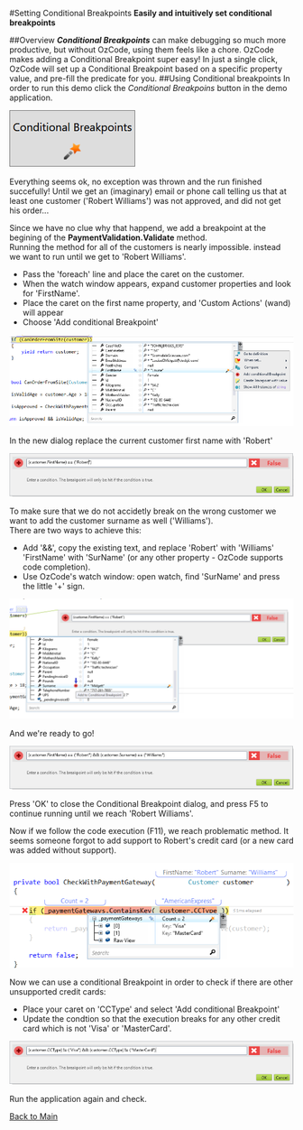 ﻿#Setting Conditional Breakpoints
**Easily and intuitively set conditional breakpoints**

##Overview
***Conditional Breakpoints*** can make debugging so much more productive, but without OzCode, using them feels like a chore. OzCode makes adding a Conditional Breakpoint super easy! In just a single click, OzCode will set up a Conditional Breakpoint based on a specific property value, and pre-fill the predicate for you.
##Using Conditional breakpoints
In order to run this demo click the _Conditional Breakpoins_ button in the demo application.  

![Conditional breakpoints button](Resources/ConditionalBreakpointsButton.PNG)

Everything seems ok, no exception was thrown and the run finished succefully!
Until we get an (imaginary) email or phone call telling us that at least one customer ('Robert Williams') was not approved, and did not get his order...

Since we have no clue why that happend, we add a breakpoint at the begining of the __PaymentValidation.Validate__ method.   
Running the method for all of the customers is nearly impossible. instead we want to run until we get to 'Robert Williams'.
* Pass the 'foreach' line and place the caret on the customer.   
* When the watch window appears, expand customer properties and look for 'FirstName'.
* Place the caret on the first name property, and 'Custom Actions' (wand) will appear
* Choose 'Add conditional Breakpoint'

![Custom actions](Resources/CustomActions.PNG)  
   
In the new dialog replace the current customer first name with 'Robert'

![Conditional breakpoint FirstName](Resources/ConditionalBreakPoint1_1.PNG)

To make sure that we do not accidetly break on the wrong customer we want to add the customer surname as well ('Williams').  
There are two ways to achieve this: 
- Add '&&', copy the existing text, and replace 'Robert' with 'Williams' 'FirstName' with 'SurName' (or any other property - OzCode supports code completion).
- Use OzCode's watch window: open watch, find 'SurName' and press the little '+' sign.
 
 ![Conditional breakpoint Surname](Resources/ConditionalBreakPoint1_2.PNG)
 
And we're ready to go! 
 
 ![Conditional breakpoint](Resources/ConditionalBreakPoint1_3.PNG)
 
Press 'OK' to close the Conditional Breakpoint dialog, and press F5 to continue running until we reach 'Robert Williams'.  

Now if we follow the code execution  (F11), we reach problematic method. It seems someone forgot to add support to Robert's credit card (or a new card was added without support).
 
 ![Bug found](Resources/problemFound.PNG)
 
 Now we can use a conditional Breakpoint in order to check if there are other unsupported credit cards:
 - Place your caret on 'CCType' and select 'Add conditional Breakpoint'
 - Update the condtion so that the execution breaks for any other credit card which is not 'Visa' or 'MasterCard'.
 
 ![Conditionl breakpoint](Resources/conditionalBreakPoint2_1.PNG)
 
 Run the application again and check.
 
 [Back to Main](../../README.md)  
